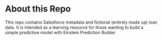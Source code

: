 # About this Repo
This repo contains Salesforce metadata and fictional (entirely made up) loan data.
It is intended as a learning resource for those wanting to build a simple predictive model with Einstein Prediction Builder
